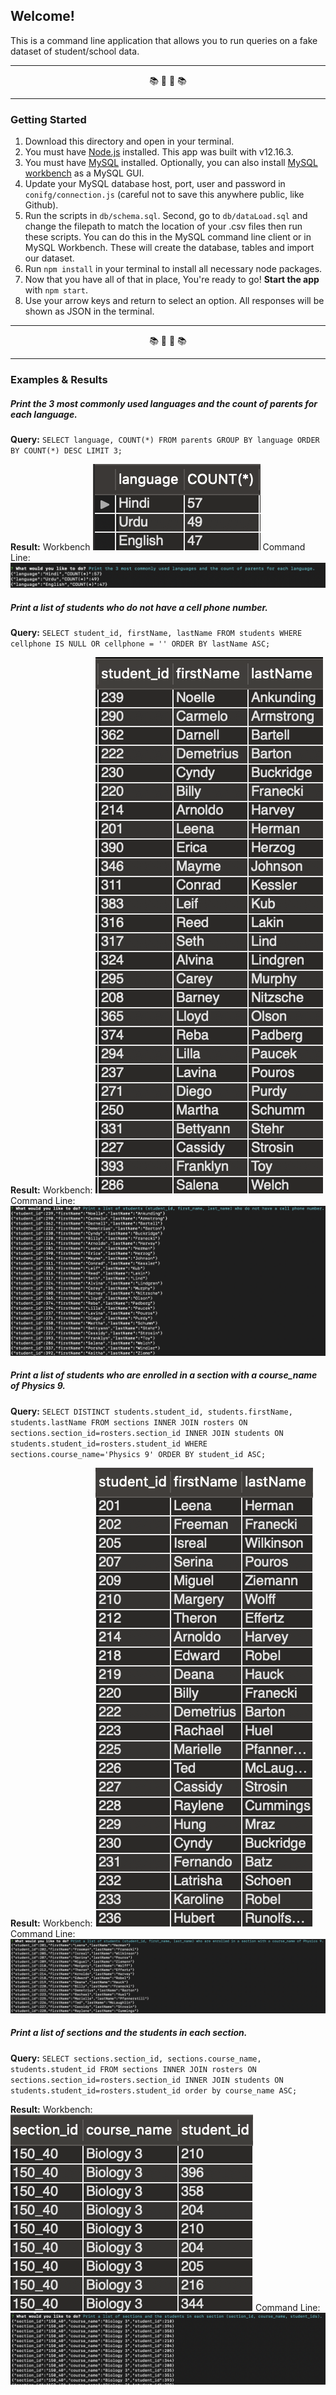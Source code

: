 ## Welcome!
This is a command line application that allows you to run queries on a fake dataset of student/school data.

---

<div align="center"> 📚 📓 📓 📚 </div>

---

### Getting Started

1. Download this directory and open in your terminal.
2. You must have [Node.js](https://nodejs.org/) installed. This app was built with v12.16.3.
3. You must have [MySQL](https://dev.mysql.com/downloads/mysql) installed. Optionally, you can also install [MySQL workbench](https://dev.mysql.com/downloads/workbench/) as a MySQL GUI.
4. Update your MySQL database host, port, user and password in `conifg/connection.js` (careful not to save this anywhere public, like Github).
5. Run the scripts in `db/schema.sql`. Second, go to `db/dataLoad.sql` and change the filepath to match the location of your .csv files then run these scripts. You can do this in the MySQL command line client or in MySQL Workbench. These will create the database, tables and import our dataset.
6. Run `npm install` in your terminal to install all necessary node packages.
7. Now that you have all of that in place, You're ready to go! **Start the app** with `npm start`.
8. Use your arrow keys and return to select an option. All responses will be shown as JSON in the terminal.

---

<div align="center"> 📚 📓 📓 📚 </div>

---

### Examples & Results

##### Print the 3 most commonly used languages and the count of parents for each language.

**Query:** `SELECT language, COUNT(*) FROM parents GROUP BY language ORDER BY COUNT(*) DESC LIMIT 3;`

**Result:**
Workbench ![Picture of MySql results for Query 1](/assets/pictures/Q1.png)
Command Line: ![Picture of terminal results for Query 1](/assets/pictures/Q1Term.png)

##### Print a list of students who do not have a cell phone number.

**Query:** `SELECT student_id, firstName, lastName FROM students WHERE cellphone IS NULL OR cellphone = '' ORDER BY lastName ASC;`

**Result:**
Workbench: ![Picture of MySql results for Query 2](/assets/pictures/Q2.png)
Command Line: ![Picture of terminal results for Query 2](/assets/pictures/Q2Term.png)

##### Print a list of students who are enrolled in a section with a course_name of Physics 9.

**Query:** `SELECT DISTINCT students.student_id, students.firstName, students.lastName FROM sections INNER JOIN rosters ON sections.section_id=rosters.section_id INNER JOIN students ON students.student_id=rosters.student_id WHERE sections.course_name='Physics 9' ORDER BY student_id ASC;`

**Result:**
Workbench: ![Picture of MySql results for Query 3](/assets/pictures/Q3.png)
Command Line: ![Picture of terminal results for Query 3](/assets/pictures/Q3Term.png)

##### Print a list of sections and the students in each section.

**Query:** `SELECT sections.section_id, sections.course_name, students.student_id FROM sections INNER JOIN rosters ON sections.section_id=rosters.section_id INNER JOIN students ON students.student_id=rosters.student_id order by course_name ASC;`

**Result:**
Workbench: ![Picture of MySql results for Query 6](/assets/pictures/Q6.png)
Command Line: ![Picture of terminal results for Query 6](/assets/pictures/Q6Term.png)

